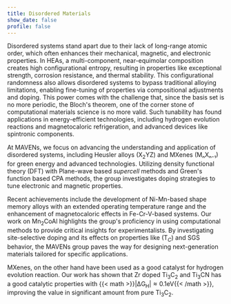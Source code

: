 ```yaml
---
title: Disordered Materials
show_date: false
profile: false
---
```

Disordered systems stand apart due to their lack of long-range atomic order, which often enhances their mechanical, magnetic, and electronic properties. In HEAs, a multi-component, near-equimolar composition creates high configurational entropy, resulting in properties like exceptional strength, corrosion resistance, and thermal stability. This configurational randomness also allows disordered systems to bypass traditional alloying limitations, enabling fine-tuning of properties via compositional adjustments and doping. This power comes with the challenge that, since the basis set is no more periodic, the Bloch's theorem, one of the corner stone of computational materials science is no more valid.  Such tunability has found applications in energy-efficient technologies, including hydrogen evolution reactions and magnetocaloric refrigeration, and advanced devices like spintronic components.

At MAVENs, we focus on advancing the understanding and application of disordered systems, including Heusler alloys (X$_2$YZ) and MXenes  (MₙXₙ₋₁) for green energy and advanced technologies. Utilizing density functional theory (DFT) with Plane-wave based _supercell_ methods and Green's function based CPA methods, the group investigates doping strategies to tune electronic and magnetic properties.

Recent achievements include the development of Ni-Mn-based shape memory alloys with an extended operating temperature range and the enhancement of magnetocaloric effects in Fe-Cr-V-based systems. Our work on Mn$_2$CoAl highlights the group's proficiency in using computational methods to provide critical insights for experimentalists. By investigating site-selective doping and its effects on properties like \(T$_C$\) and SGS behavior, the MAVENs group paves the way for designing next-generation materials tailored for specific applications.

MXenes, on the other hand have been used as a good catalyst for hydrogen evolution reaction. Our
work has shown that Zr doped Ti$_3$C$_2$ and Ti$_3$CN has a good catalytic properties with {{< math >}}$\mathsf{|\Delta G_H|\approx 0.1 eV}${{< /math >}}, improving the value in significant amount from pure Ti$_3$C$_2$.

